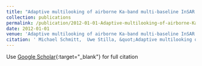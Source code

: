 ```yaml
---
title: "Adaptive multilooking of airborne Ka-band multi-baseline InSAR data of urban areas"
collection: publications
permalink: /publication/2012-01-01-Adaptive-multilooking-of-airborne-Ka-band-multi-baseline-InSAR-data-of-urban-areas
date: 2012-01-01
venue: 'Adaptive multilooking of airborne Ka-band multi-baseline InSAR data of urban areas'
citation: ' Michael Schmitt,  Uwe Stilla, &quot;Adaptive multilooking of airborne Ka-band multi-baseline InSAR data of urban areas.&quot; Adaptive multilooking of airborne Ka-band multi-baseline InSAR data of urban areas, 2012.'
---
```

Use [Google Scholar](https://scholar.google.com/scholar?q=Adaptive+multilooking+of+airborne+Ka+band+multi+baseline+InSAR+data+of+urban+areas){:target="_blank"} for full citation